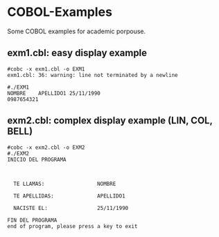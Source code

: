 # COBOL-Examples
Some COBOL examples for academic porpouse.

## exm1.cbl: easy display example

```
#cobc -x exm1.cbl -o EXM1
exm1.cbl: 36: warning: line not terminated by a newline

#./EXM1
NOMBRE    APELLIDO1 25/11/1990
0987654321
```

## exm2.cbl: complex display example (LIN, COL, BELL)

```
#cobc -x exm2.cbl -o EXM2
#./EXM2
INICIO DEL PROGRAMA



  TE LLAMAS:                 NOMBRE

  TE APELLIDAS:              APELLIDO1

  NACISTE EL:                25/11/1990

FIN DEL PROGRAMA
end of program, please press a key to exit
```
